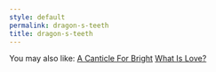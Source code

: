 ```yaml
---
style: default
permalink: dragon-s-teeth
title: dragon-s-teeth
---
```

You may also like:
[A Canticle For Bright](http://scp-wiki.net/a-canticle-for-bright)
[What Is Love?](http://scp-wiki.net/whatislove)